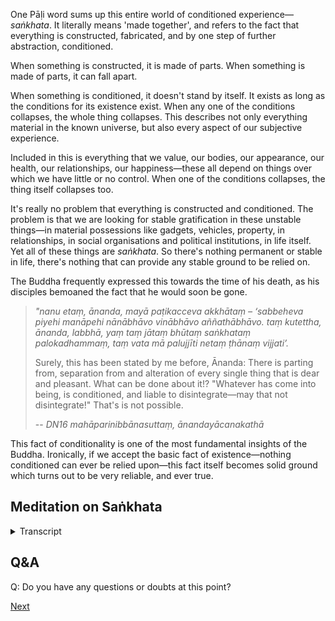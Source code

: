 One Pāḷi word sums up this entire world of conditioned experience—*saṅkhata*. It literally means 'made together', and refers to the fact that everything is constructed, fabricated, and by one step of further abstraction, conditioned.

When something is constructed, it is made of parts. When something is made of parts, it can fall apart.

When something is conditioned, it doesn't stand by itself. It exists as long as the conditions for its existence exist. When any one of the conditions collapses, the whole thing collapses. This describes not only everything material in the known universe, but also every aspect of our subjective experience.

Included in this is everything that we value, our bodies, our appearance, our health, our relationships, our happiness—these all depend on things over which we have little or no control. When one of the conditions collapses, the thing itself collapses too.

It's really no problem that everything is constructed and conditioned. The problem is that we are looking for stable gratification in these unstable things—in material possessions like gadgets, vehicles, property, in relationships, in social organisations and political institutions, in life itself. Yet all of these things are *saṅkhata*. So there's nothing permanent or stable in life, there's nothing that can provide any stable ground to be relied on.

The Buddha frequently expressed this towards the time of his death, as his disciples bemoaned the fact that he would soon be gone.

> *"nanu etaṃ, ānanda, mayā paṭikacceva akkhātaṃ – ‘sabbeheva piyehi manāpehi nānābhāvo vinābhāvo aññathābhāvo. taṃ kutettha, ānanda, labbhā, yaṃ taṃ jātaṃ bhūtaṃ saṅkhataṃ palokadhammaṃ, taṃ vata mā palujjīti netaṃ ṭhānaṃ vijjati’.*
> 
> Surely, this has been stated by me before, Ānanda: There is parting from, separation from and alteration of every single thing that is dear and pleasant. What can be done about it!? "Whatever has come into being, is conditioned, and liable to disintegrate—may that not disintegrate!" That's is not possible.
> 
> -- *DN16 mahāparinibbānasuttaṃ, ānandayācanakathā*

This fact of conditionality is one of the most fundamental insights of the Buddha. Ironically, if we accept the basic fact of existence—nothing conditioned can ever be relied upon—this fact itself becomes solid ground which turns out to be very reliable, and ever true.
## Meditation on Saṅkhata

<details>
<summary>Transcript</summary>
 
!!! record

Every single experience is constructed and conditioned.

Every single component that makes up experience is constructed and conditioned.

If every single part is *saṅkhata*, how can the whole thing be stable?

---
The eyes are *saṅkhata*, constructed, fabricated, conditioned.

Forms are *saṅkhata*, constructed, fabricated, conditioned.

Eye consciousness is *saṅkhata*, constructed, fabricated, conditioned.

Experience of seeing is *saṅkhata*, constructed, fabricated, conditioned.

Everything which results from seeing is *saṅkhata*, constructed, fabricated, conditioned.

---
The ears are *saṅkhata*, constructed, fabricated, conditioned.

Sounds are *saṅkhata*, constructed, fabricated, conditioned.

Ear consciousness is *saṅkhata*, constructed, fabricated, conditioned.

Experience of hearing is *saṅkhata*, constructed, fabricated, conditioned.

Everything which results from hearing is *saṅkhata*, constructed, fabricated, conditioned.

---
The nose is *saṅkhata*, constructed, fabricated, conditioned.

Smells are *saṅkhata*, constructed, fabricated, conditioned.

Nose consciousness is *saṅkhata*, constructed, fabricated, conditioned.

Experience of smelling is *saṅkhata*, constructed, fabricated, conditioned.

Everything which results from smelling is *saṅkhata*, constructed, fabricated, conditioned.

---
The tongue is *saṅkhata*, constructed, fabricated, conditioned.

Flavours are *saṅkhata*, constructed, fabricated, conditioned.

Tongue consciousness is *saṅkhata*, constructed, fabricated, conditioned.

Experience of tasting is *saṅkhata*, constructed, fabricated, conditioned.

Everything which results from tasting is *saṅkhata*, constructed, fabricated, conditioned.

---
The body is *saṅkhata*, constructed, fabricated, conditioned.

Tangible sensations are *saṅkhata*, constructed, fabricated, conditioned.

Body consciousness is *saṅkhata*, constructed, fabricated, conditioned.

The experience of physical sensation is *saṅkhata*, constructed, fabricated, conditioned.

Everything which results from feeling is *saṅkhata*, constructed, fabricated, conditioned.

---
The mind is *saṅkhata*, constructed, fabricated, conditioned.

Mental phenomena are *saṅkhata*, constructed, fabricated, conditioned.

Mind consciousness is *saṅkhata*, constructed, fabricated, conditioned.

Mental experience are *saṅkhata*, constructed, fabricated, conditioned.

Everything which results from mental experience is *saṅkhata*, constructed, fabricated, conditioned.

---
Come back to open awareness

This experience right now is *saṅkhata*, constructed, fabricated, conditioned.

All components of this experience are *saṅkhata*, constructed, fabricated, conditioned.

Everything which results from this experience is *saṅkhata*, constructed, fabricated, conditioned.

How can you rely on things which are so unstable?

How can you build a happy future on things which are so unreliable? 

Keep examining this constructed nature of experience, every aspect of experience, and everything which results from experience.


</details>


## Q&A

Q: Do you have any questions or doubts at this point?




<a href="5. Vedanā.html">Next</a>

